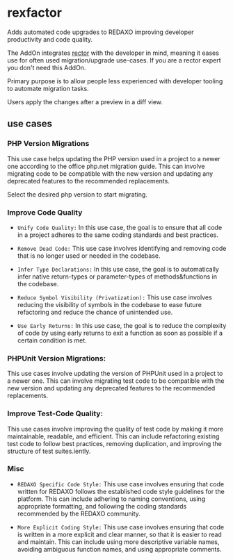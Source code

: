 # rexfactor

Adds automated code upgrades to REDAXO improving developer productivity and code quality.

The AddOn integrates [rector](https://github.com/rectorphp/rector) with the developer in mind, meaning it eases use for often used migration/upgrade use-cases. If you are a rector expert you don't need this AddOn. 

Primary purpose is to allow people less experienced with developer tooling to automate migration tasks.

Users apply the changes after a preview in a diff view.

## use cases

### PHP Version Migrations

This use case helps updating the PHP version used in a project to a newer one according to the office php.net migration guide. This can involve migrating code to be compatible with the new version and updating any deprecated features to the recommended replacements.

Select the desired php version to start migrating.

### Improve Code Quality

- `Unify Code Quality:` In this use case, the goal is to ensure that all code in a project adheres to the same coding standards and best practices.

- `Remove Dead Code:` This use case involves identifying and removing code that is no longer used or needed in the codebase.

- `Infer Type Declarations:` In this use case, the goal is to automatically infer native return-types or parameter-types of methods&functions in the codebase.

- `Reduce Symbol Visibility (Privatization):` This use case involves reducing the visibility of symbols in the codebase to ease future refactoring and reduce the chance of unintended use. 

-  `Use Early Returns:` In this use case, the goal is to reduce the complexity of code by using early returns to exit a function as soon as possible if a certain condition is met. 

### PHPUnit Version Migrations: 

This use cases involve updating the version of PHPUnit used in a project to a newer one. This can involve migrating test code to be compatible with the new version and updating any deprecated features to the recommended replacements.

### Improve Test-Code Quality: 

This use cases involve improving the quality of test code by making it more maintainable, readable, and efficient. This can include refactoring existing test code to follow best practices, removing duplication, and improving the structure of test suites.iently. 

### Misc 

- `REDAXO Specific Code Style:` This use case involves ensuring that code written for REDAXO follows the established code style guidelines for the platform. This can include adhering to naming conventions, using appropriate formatting, and following the coding standards recommended by the REDAXO community.

- `More Explicit Coding Style:` This use case involves ensuring that code is written in a more explicit and clear manner, so that it is easier to read and maintain. This can include using more descriptive variable names, avoiding ambiguous function names, and using appropriate comments.



### 

